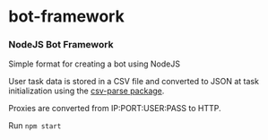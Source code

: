 # bot-framework
### NodeJS Bot Framework

Simple format for creating a bot using NodeJS


User task data is stored in a CSV file and converted to JSON at task initialization using the [csv-parse package](https://www.npmjs.com/package/csv-parse). 

Proxies are converted from IP:PORT:USER:PASS to HTTP. 

Run `npm start`